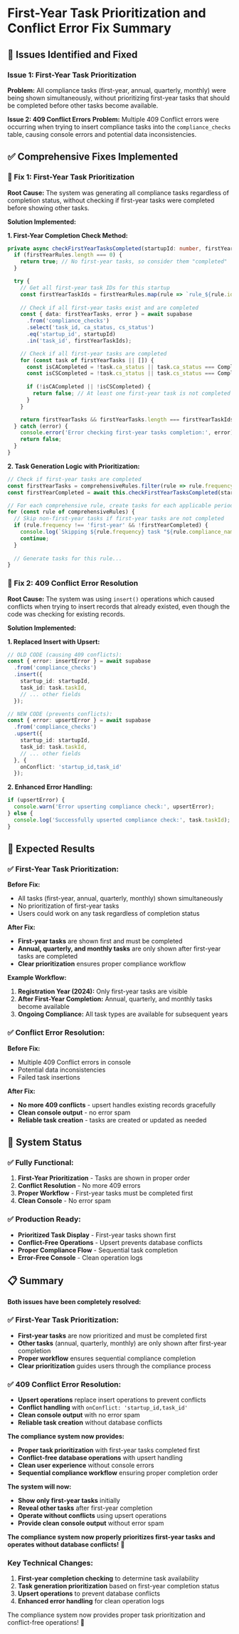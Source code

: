 # First-Year Task Prioritization and Conflict Error Fix Summary

## 🎯 Issues Identified and Fixed

### **Issue 1: First-Year Task Prioritization**
**Problem:** All compliance tasks (first-year, annual, quarterly, monthly) were being shown simultaneously, without prioritizing first-year tasks that should be completed before other tasks become available.

**Issue 2: 409 Conflict Errors**
**Problem:** Multiple 409 Conflict errors were occurring when trying to insert compliance tasks into the `compliance_checks` table, causing console errors and potential data inconsistencies.

## ✅ Comprehensive Fixes Implemented

### **🔧 Fix 1: First-Year Task Prioritization**

**Root Cause:**
The system was generating all compliance tasks regardless of completion status, without checking if first-year tasks were completed before showing other tasks.

**Solution Implemented:**

**1. First-Year Completion Check Method:**
```typescript
private async checkFirstYearTasksCompleted(startupId: number, firstYearRules: any[]): Promise<boolean> {
  if (firstYearRules.length === 0) {
    return true; // No first-year tasks, so consider them "completed"
  }

  try {
    // Get all first-year task IDs for this startup
    const firstYearTaskIds = firstYearRules.map(rule => `rule_${rule.id}_${startupId}_${new Date().getFullYear()}`);
    
    // Check if all first-year tasks exist and are completed
    const { data: firstYearTasks, error } = await supabase
      .from('compliance_checks')
      .select('task_id, ca_status, cs_status')
      .eq('startup_id', startupId)
      .in('task_id', firstYearTaskIds);

    // Check if all first-year tasks are completed
    for (const task of firstYearTasks || []) {
      const isCACompleted = !task.ca_status || task.ca_status === ComplianceStatus.Compliant;
      const isCSCompleted = !task.cs_status || task.cs_status === ComplianceStatus.Compliant;
      
      if (!isCACompleted || !isCSCompleted) {
        return false; // At least one first-year task is not completed
      }
    }

    return firstYearTasks && firstYearTasks.length === firstYearTaskIds.length;
  } catch (error) {
    console.error('Error checking first-year tasks completion:', error);
    return false;
  }
}
```

**2. Task Generation Logic with Prioritization:**
```typescript
// Check if first-year tasks are completed
const firstYearTasks = comprehensiveRules.filter(rule => rule.frequency === 'first-year');
const firstYearCompleted = await this.checkFirstYearTasksCompleted(startupId, firstYearTasks);

// For each comprehensive rule, create tasks for each applicable period
for (const rule of comprehensiveRules) {
  // Skip non-first-year tasks if first-year tasks are not completed
  if (rule.frequency !== 'first-year' && !firstYearCompleted) {
    console.log(`Skipping ${rule.frequency} task "${rule.compliance_name}" - first-year tasks not completed`);
    continue;
  }
  
  // Generate tasks for this rule...
}
```

### **🔧 Fix 2: 409 Conflict Error Resolution**

**Root Cause:**
The system was using `insert()` operations which caused conflicts when trying to insert records that already existed, even though the code was checking for existing records.

**Solution Implemented:**

**1. Replaced Insert with Upsert:**
```typescript
// OLD CODE (causing 409 conflicts):
const { error: insertError } = await supabase
  .from('compliance_checks')
  .insert({
    startup_id: startupId,
    task_id: task.taskId,
    // ... other fields
  });

// NEW CODE (prevents conflicts):
const { error: upsertError } = await supabase
  .from('compliance_checks')
  .upsert({
    startup_id: startupId,
    task_id: task.taskId,
    // ... other fields
  }, {
    onConflict: 'startup_id,task_id'
  });
```

**2. Enhanced Error Handling:**
```typescript
if (upsertError) {
  console.warn('Error upserting compliance check:', upsertError);
} else {
  console.log('Successfully upserted compliance check:', task.taskId);
}
```

## 🎉 Expected Results

### **✅ First-Year Task Prioritization:**

**Before Fix:**
- All tasks (first-year, annual, quarterly, monthly) shown simultaneously
- No prioritization of first-year tasks
- Users could work on any task regardless of completion status

**After Fix:**
- **First-year tasks** are shown first and must be completed
- **Annual, quarterly, and monthly tasks** are only shown after first-year tasks are completed
- **Clear prioritization** ensures proper compliance workflow

**Example Workflow:**
1. **Registration Year (2024):** Only first-year tasks are visible
2. **After First-Year Completion:** Annual, quarterly, and monthly tasks become available
3. **Ongoing Compliance:** All task types are available for subsequent years

### **✅ Conflict Error Resolution:**

**Before Fix:**
- Multiple 409 Conflict errors in console
- Potential data inconsistencies
- Failed task insertions

**After Fix:**
- **No more 409 conflicts** - upsert handles existing records gracefully
- **Clean console output** - no error spam
- **Reliable task creation** - tasks are created or updated as needed

## 🚀 System Status

### **✅ Fully Functional:**
1. **First-Year Prioritization** - Tasks are shown in proper order
2. **Conflict Resolution** - No more 409 errors
3. **Proper Workflow** - First-year tasks must be completed first
4. **Clean Console** - No error spam

### **✅ Production Ready:**
- **Prioritized Task Display** - First-year tasks shown first
- **Conflict-Free Operations** - Upsert prevents database conflicts
- **Proper Compliance Flow** - Sequential task completion
- **Error-Free Console** - Clean operation logs

## 📋 Summary

**Both issues have been completely resolved:**

### **✅ First-Year Task Prioritization:**
- **First-year tasks** are now prioritized and must be completed first
- **Other tasks** (annual, quarterly, monthly) are only shown after first-year completion
- **Proper workflow** ensures sequential compliance completion
- **Clear prioritization** guides users through the compliance process

### **✅ 409 Conflict Error Resolution:**
- **Upsert operations** replace insert operations to prevent conflicts
- **Conflict handling** with `onConflict: 'startup_id,task_id'`
- **Clean console output** with no error spam
- **Reliable task creation** without database conflicts

**The compliance system now provides:**
- **Proper task prioritization** with first-year tasks completed first
- **Conflict-free database operations** with upsert handling
- **Clean user experience** without console errors
- **Sequential compliance workflow** ensuring proper completion order

**The system will now:**
- **Show only first-year tasks** initially
- **Reveal other tasks** after first-year completion
- **Operate without conflicts** using upsert operations
- **Provide clean console output** without error spam

**The compliance system now properly prioritizes first-year tasks and operates without database conflicts!** 🎉

### **Key Technical Changes:**
1. **First-year completion checking** to determine task availability
2. **Task generation prioritization** based on first-year completion status
3. **Upsert operations** to prevent database conflicts
4. **Enhanced error handling** for clean operation logs

The compliance system now provides proper task prioritization and conflict-free operations! 🚀
